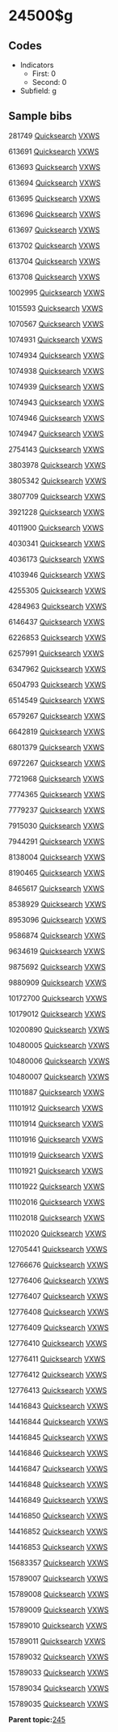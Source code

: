 # 24500$g

## Codes

-   Indicators
    -   First: 0
    -   Second: 0
-   Subfield: g

## Sample bibs

281749 [Quicksearch](https://search.library.yale.edu/catalog/281749) [VXWS](http://prodorbis.library.yale.edu:7014/vxws/GetHoldingsService?bibId=281749)

613691 [Quicksearch](https://search.library.yale.edu/catalog/613691) [VXWS](http://prodorbis.library.yale.edu:7014/vxws/GetHoldingsService?bibId=613691)

613693 [Quicksearch](https://search.library.yale.edu/catalog/613693) [VXWS](http://prodorbis.library.yale.edu:7014/vxws/GetHoldingsService?bibId=613693)

613694 [Quicksearch](https://search.library.yale.edu/catalog/613694) [VXWS](http://prodorbis.library.yale.edu:7014/vxws/GetHoldingsService?bibId=613694)

613695 [Quicksearch](https://search.library.yale.edu/catalog/613695) [VXWS](http://prodorbis.library.yale.edu:7014/vxws/GetHoldingsService?bibId=613695)

613696 [Quicksearch](https://search.library.yale.edu/catalog/613696) [VXWS](http://prodorbis.library.yale.edu:7014/vxws/GetHoldingsService?bibId=613696)

613697 [Quicksearch](https://search.library.yale.edu/catalog/613697) [VXWS](http://prodorbis.library.yale.edu:7014/vxws/GetHoldingsService?bibId=613697)

613702 [Quicksearch](https://search.library.yale.edu/catalog/613702) [VXWS](http://prodorbis.library.yale.edu:7014/vxws/GetHoldingsService?bibId=613702)

613704 [Quicksearch](https://search.library.yale.edu/catalog/613704) [VXWS](http://prodorbis.library.yale.edu:7014/vxws/GetHoldingsService?bibId=613704)

613708 [Quicksearch](https://search.library.yale.edu/catalog/613708) [VXWS](http://prodorbis.library.yale.edu:7014/vxws/GetHoldingsService?bibId=613708)

1002995 [Quicksearch](https://search.library.yale.edu/catalog/1002995) [VXWS](http://prodorbis.library.yale.edu:7014/vxws/GetHoldingsService?bibId=1002995)

1015593 [Quicksearch](https://search.library.yale.edu/catalog/1015593) [VXWS](http://prodorbis.library.yale.edu:7014/vxws/GetHoldingsService?bibId=1015593)

1070567 [Quicksearch](https://search.library.yale.edu/catalog/1070567) [VXWS](http://prodorbis.library.yale.edu:7014/vxws/GetHoldingsService?bibId=1070567)

1074931 [Quicksearch](https://search.library.yale.edu/catalog/1074931) [VXWS](http://prodorbis.library.yale.edu:7014/vxws/GetHoldingsService?bibId=1074931)

1074934 [Quicksearch](https://search.library.yale.edu/catalog/1074934) [VXWS](http://prodorbis.library.yale.edu:7014/vxws/GetHoldingsService?bibId=1074934)

1074938 [Quicksearch](https://search.library.yale.edu/catalog/1074938) [VXWS](http://prodorbis.library.yale.edu:7014/vxws/GetHoldingsService?bibId=1074938)

1074939 [Quicksearch](https://search.library.yale.edu/catalog/1074939) [VXWS](http://prodorbis.library.yale.edu:7014/vxws/GetHoldingsService?bibId=1074939)

1074943 [Quicksearch](https://search.library.yale.edu/catalog/1074943) [VXWS](http://prodorbis.library.yale.edu:7014/vxws/GetHoldingsService?bibId=1074943)

1074946 [Quicksearch](https://search.library.yale.edu/catalog/1074946) [VXWS](http://prodorbis.library.yale.edu:7014/vxws/GetHoldingsService?bibId=1074946)

1074947 [Quicksearch](https://search.library.yale.edu/catalog/1074947) [VXWS](http://prodorbis.library.yale.edu:7014/vxws/GetHoldingsService?bibId=1074947)

2754143 [Quicksearch](https://search.library.yale.edu/catalog/2754143) [VXWS](http://prodorbis.library.yale.edu:7014/vxws/GetHoldingsService?bibId=2754143)

3803978 [Quicksearch](https://search.library.yale.edu/catalog/3803978) [VXWS](http://prodorbis.library.yale.edu:7014/vxws/GetHoldingsService?bibId=3803978)

3805342 [Quicksearch](https://search.library.yale.edu/catalog/3805342) [VXWS](http://prodorbis.library.yale.edu:7014/vxws/GetHoldingsService?bibId=3805342)

3807709 [Quicksearch](https://search.library.yale.edu/catalog/3807709) [VXWS](http://prodorbis.library.yale.edu:7014/vxws/GetHoldingsService?bibId=3807709)

3921228 [Quicksearch](https://search.library.yale.edu/catalog/3921228) [VXWS](http://prodorbis.library.yale.edu:7014/vxws/GetHoldingsService?bibId=3921228)

4011900 [Quicksearch](https://search.library.yale.edu/catalog/4011900) [VXWS](http://prodorbis.library.yale.edu:7014/vxws/GetHoldingsService?bibId=4011900)

4030341 [Quicksearch](https://search.library.yale.edu/catalog/4030341) [VXWS](http://prodorbis.library.yale.edu:7014/vxws/GetHoldingsService?bibId=4030341)

4036173 [Quicksearch](https://search.library.yale.edu/catalog/4036173) [VXWS](http://prodorbis.library.yale.edu:7014/vxws/GetHoldingsService?bibId=4036173)

4103946 [Quicksearch](https://search.library.yale.edu/catalog/4103946) [VXWS](http://prodorbis.library.yale.edu:7014/vxws/GetHoldingsService?bibId=4103946)

4255305 [Quicksearch](https://search.library.yale.edu/catalog/4255305) [VXWS](http://prodorbis.library.yale.edu:7014/vxws/GetHoldingsService?bibId=4255305)

4284963 [Quicksearch](https://search.library.yale.edu/catalog/4284963) [VXWS](http://prodorbis.library.yale.edu:7014/vxws/GetHoldingsService?bibId=4284963)

6146437 [Quicksearch](https://search.library.yale.edu/catalog/6146437) [VXWS](http://prodorbis.library.yale.edu:7014/vxws/GetHoldingsService?bibId=6146437)

6226853 [Quicksearch](https://search.library.yale.edu/catalog/6226853) [VXWS](http://prodorbis.library.yale.edu:7014/vxws/GetHoldingsService?bibId=6226853)

6257991 [Quicksearch](https://search.library.yale.edu/catalog/6257991) [VXWS](http://prodorbis.library.yale.edu:7014/vxws/GetHoldingsService?bibId=6257991)

6347962 [Quicksearch](https://search.library.yale.edu/catalog/6347962) [VXWS](http://prodorbis.library.yale.edu:7014/vxws/GetHoldingsService?bibId=6347962)

6504793 [Quicksearch](https://search.library.yale.edu/catalog/6504793) [VXWS](http://prodorbis.library.yale.edu:7014/vxws/GetHoldingsService?bibId=6504793)

6514549 [Quicksearch](https://search.library.yale.edu/catalog/6514549) [VXWS](http://prodorbis.library.yale.edu:7014/vxws/GetHoldingsService?bibId=6514549)

6579267 [Quicksearch](https://search.library.yale.edu/catalog/6579267) [VXWS](http://prodorbis.library.yale.edu:7014/vxws/GetHoldingsService?bibId=6579267)

6642819 [Quicksearch](https://search.library.yale.edu/catalog/6642819) [VXWS](http://prodorbis.library.yale.edu:7014/vxws/GetHoldingsService?bibId=6642819)

6801379 [Quicksearch](https://search.library.yale.edu/catalog/6801379) [VXWS](http://prodorbis.library.yale.edu:7014/vxws/GetHoldingsService?bibId=6801379)

6972267 [Quicksearch](https://search.library.yale.edu/catalog/6972267) [VXWS](http://prodorbis.library.yale.edu:7014/vxws/GetHoldingsService?bibId=6972267)

7721968 [Quicksearch](https://search.library.yale.edu/catalog/7721968) [VXWS](http://prodorbis.library.yale.edu:7014/vxws/GetHoldingsService?bibId=7721968)

7774365 [Quicksearch](https://search.library.yale.edu/catalog/7774365) [VXWS](http://prodorbis.library.yale.edu:7014/vxws/GetHoldingsService?bibId=7774365)

7779237 [Quicksearch](https://search.library.yale.edu/catalog/7779237) [VXWS](http://prodorbis.library.yale.edu:7014/vxws/GetHoldingsService?bibId=7779237)

7915030 [Quicksearch](https://search.library.yale.edu/catalog/7915030) [VXWS](http://prodorbis.library.yale.edu:7014/vxws/GetHoldingsService?bibId=7915030)

7944291 [Quicksearch](https://search.library.yale.edu/catalog/7944291) [VXWS](http://prodorbis.library.yale.edu:7014/vxws/GetHoldingsService?bibId=7944291)

8138004 [Quicksearch](https://search.library.yale.edu/catalog/8138004) [VXWS](http://prodorbis.library.yale.edu:7014/vxws/GetHoldingsService?bibId=8138004)

8190465 [Quicksearch](https://search.library.yale.edu/catalog/8190465) [VXWS](http://prodorbis.library.yale.edu:7014/vxws/GetHoldingsService?bibId=8190465)

8465617 [Quicksearch](https://search.library.yale.edu/catalog/8465617) [VXWS](http://prodorbis.library.yale.edu:7014/vxws/GetHoldingsService?bibId=8465617)

8538929 [Quicksearch](https://search.library.yale.edu/catalog/8538929) [VXWS](http://prodorbis.library.yale.edu:7014/vxws/GetHoldingsService?bibId=8538929)

8953096 [Quicksearch](https://search.library.yale.edu/catalog/8953096) [VXWS](http://prodorbis.library.yale.edu:7014/vxws/GetHoldingsService?bibId=8953096)

9586874 [Quicksearch](https://search.library.yale.edu/catalog/9586874) [VXWS](http://prodorbis.library.yale.edu:7014/vxws/GetHoldingsService?bibId=9586874)

9634619 [Quicksearch](https://search.library.yale.edu/catalog/9634619) [VXWS](http://prodorbis.library.yale.edu:7014/vxws/GetHoldingsService?bibId=9634619)

9875692 [Quicksearch](https://search.library.yale.edu/catalog/9875692) [VXWS](http://prodorbis.library.yale.edu:7014/vxws/GetHoldingsService?bibId=9875692)

9880909 [Quicksearch](https://search.library.yale.edu/catalog/9880909) [VXWS](http://prodorbis.library.yale.edu:7014/vxws/GetHoldingsService?bibId=9880909)

10172700 [Quicksearch](https://search.library.yale.edu/catalog/10172700) [VXWS](http://prodorbis.library.yale.edu:7014/vxws/GetHoldingsService?bibId=10172700)

10179012 [Quicksearch](https://search.library.yale.edu/catalog/10179012) [VXWS](http://prodorbis.library.yale.edu:7014/vxws/GetHoldingsService?bibId=10179012)

10200890 [Quicksearch](https://search.library.yale.edu/catalog/10200890) [VXWS](http://prodorbis.library.yale.edu:7014/vxws/GetHoldingsService?bibId=10200890)

10480005 [Quicksearch](https://search.library.yale.edu/catalog/10480005) [VXWS](http://prodorbis.library.yale.edu:7014/vxws/GetHoldingsService?bibId=10480005)

10480006 [Quicksearch](https://search.library.yale.edu/catalog/10480006) [VXWS](http://prodorbis.library.yale.edu:7014/vxws/GetHoldingsService?bibId=10480006)

10480007 [Quicksearch](https://search.library.yale.edu/catalog/10480007) [VXWS](http://prodorbis.library.yale.edu:7014/vxws/GetHoldingsService?bibId=10480007)

11101887 [Quicksearch](https://search.library.yale.edu/catalog/11101887) [VXWS](http://prodorbis.library.yale.edu:7014/vxws/GetHoldingsService?bibId=11101887)

11101912 [Quicksearch](https://search.library.yale.edu/catalog/11101912) [VXWS](http://prodorbis.library.yale.edu:7014/vxws/GetHoldingsService?bibId=11101912)

11101914 [Quicksearch](https://search.library.yale.edu/catalog/11101914) [VXWS](http://prodorbis.library.yale.edu:7014/vxws/GetHoldingsService?bibId=11101914)

11101916 [Quicksearch](https://search.library.yale.edu/catalog/11101916) [VXWS](http://prodorbis.library.yale.edu:7014/vxws/GetHoldingsService?bibId=11101916)

11101919 [Quicksearch](https://search.library.yale.edu/catalog/11101919) [VXWS](http://prodorbis.library.yale.edu:7014/vxws/GetHoldingsService?bibId=11101919)

11101921 [Quicksearch](https://search.library.yale.edu/catalog/11101921) [VXWS](http://prodorbis.library.yale.edu:7014/vxws/GetHoldingsService?bibId=11101921)

11101922 [Quicksearch](https://search.library.yale.edu/catalog/11101922) [VXWS](http://prodorbis.library.yale.edu:7014/vxws/GetHoldingsService?bibId=11101922)

11102016 [Quicksearch](https://search.library.yale.edu/catalog/11102016) [VXWS](http://prodorbis.library.yale.edu:7014/vxws/GetHoldingsService?bibId=11102016)

11102018 [Quicksearch](https://search.library.yale.edu/catalog/11102018) [VXWS](http://prodorbis.library.yale.edu:7014/vxws/GetHoldingsService?bibId=11102018)

11102020 [Quicksearch](https://search.library.yale.edu/catalog/11102020) [VXWS](http://prodorbis.library.yale.edu:7014/vxws/GetHoldingsService?bibId=11102020)

12705441 [Quicksearch](https://search.library.yale.edu/catalog/12705441) [VXWS](http://prodorbis.library.yale.edu:7014/vxws/GetHoldingsService?bibId=12705441)

12766676 [Quicksearch](https://search.library.yale.edu/catalog/12766676) [VXWS](http://prodorbis.library.yale.edu:7014/vxws/GetHoldingsService?bibId=12766676)

12776406 [Quicksearch](https://search.library.yale.edu/catalog/12776406) [VXWS](http://prodorbis.library.yale.edu:7014/vxws/GetHoldingsService?bibId=12776406)

12776407 [Quicksearch](https://search.library.yale.edu/catalog/12776407) [VXWS](http://prodorbis.library.yale.edu:7014/vxws/GetHoldingsService?bibId=12776407)

12776408 [Quicksearch](https://search.library.yale.edu/catalog/12776408) [VXWS](http://prodorbis.library.yale.edu:7014/vxws/GetHoldingsService?bibId=12776408)

12776409 [Quicksearch](https://search.library.yale.edu/catalog/12776409) [VXWS](http://prodorbis.library.yale.edu:7014/vxws/GetHoldingsService?bibId=12776409)

12776410 [Quicksearch](https://search.library.yale.edu/catalog/12776410) [VXWS](http://prodorbis.library.yale.edu:7014/vxws/GetHoldingsService?bibId=12776410)

12776411 [Quicksearch](https://search.library.yale.edu/catalog/12776411) [VXWS](http://prodorbis.library.yale.edu:7014/vxws/GetHoldingsService?bibId=12776411)

12776412 [Quicksearch](https://search.library.yale.edu/catalog/12776412) [VXWS](http://prodorbis.library.yale.edu:7014/vxws/GetHoldingsService?bibId=12776412)

12776413 [Quicksearch](https://search.library.yale.edu/catalog/12776413) [VXWS](http://prodorbis.library.yale.edu:7014/vxws/GetHoldingsService?bibId=12776413)

14416843 [Quicksearch](https://search.library.yale.edu/catalog/14416843) [VXWS](http://prodorbis.library.yale.edu:7014/vxws/GetHoldingsService?bibId=14416843)

14416844 [Quicksearch](https://search.library.yale.edu/catalog/14416844) [VXWS](http://prodorbis.library.yale.edu:7014/vxws/GetHoldingsService?bibId=14416844)

14416845 [Quicksearch](https://search.library.yale.edu/catalog/14416845) [VXWS](http://prodorbis.library.yale.edu:7014/vxws/GetHoldingsService?bibId=14416845)

14416846 [Quicksearch](https://search.library.yale.edu/catalog/14416846) [VXWS](http://prodorbis.library.yale.edu:7014/vxws/GetHoldingsService?bibId=14416846)

14416847 [Quicksearch](https://search.library.yale.edu/catalog/14416847) [VXWS](http://prodorbis.library.yale.edu:7014/vxws/GetHoldingsService?bibId=14416847)

14416848 [Quicksearch](https://search.library.yale.edu/catalog/14416848) [VXWS](http://prodorbis.library.yale.edu:7014/vxws/GetHoldingsService?bibId=14416848)

14416849 [Quicksearch](https://search.library.yale.edu/catalog/14416849) [VXWS](http://prodorbis.library.yale.edu:7014/vxws/GetHoldingsService?bibId=14416849)

14416850 [Quicksearch](https://search.library.yale.edu/catalog/14416850) [VXWS](http://prodorbis.library.yale.edu:7014/vxws/GetHoldingsService?bibId=14416850)

14416852 [Quicksearch](https://search.library.yale.edu/catalog/14416852) [VXWS](http://prodorbis.library.yale.edu:7014/vxws/GetHoldingsService?bibId=14416852)

14416853 [Quicksearch](https://search.library.yale.edu/catalog/14416853) [VXWS](http://prodorbis.library.yale.edu:7014/vxws/GetHoldingsService?bibId=14416853)

15683357 [Quicksearch](https://search.library.yale.edu/catalog/15683357) [VXWS](http://prodorbis.library.yale.edu:7014/vxws/GetHoldingsService?bibId=15683357)

15789007 [Quicksearch](https://search.library.yale.edu/catalog/15789007) [VXWS](http://prodorbis.library.yale.edu:7014/vxws/GetHoldingsService?bibId=15789007)

15789008 [Quicksearch](https://search.library.yale.edu/catalog/15789008) [VXWS](http://prodorbis.library.yale.edu:7014/vxws/GetHoldingsService?bibId=15789008)

15789009 [Quicksearch](https://search.library.yale.edu/catalog/15789009) [VXWS](http://prodorbis.library.yale.edu:7014/vxws/GetHoldingsService?bibId=15789009)

15789010 [Quicksearch](https://search.library.yale.edu/catalog/15789010) [VXWS](http://prodorbis.library.yale.edu:7014/vxws/GetHoldingsService?bibId=15789010)

15789011 [Quicksearch](https://search.library.yale.edu/catalog/15789011) [VXWS](http://prodorbis.library.yale.edu:7014/vxws/GetHoldingsService?bibId=15789011)

15789032 [Quicksearch](https://search.library.yale.edu/catalog/15789032) [VXWS](http://prodorbis.library.yale.edu:7014/vxws/GetHoldingsService?bibId=15789032)

15789033 [Quicksearch](https://search.library.yale.edu/catalog/15789033) [VXWS](http://prodorbis.library.yale.edu:7014/vxws/GetHoldingsService?bibId=15789033)

15789034 [Quicksearch](https://search.library.yale.edu/catalog/15789034) [VXWS](http://prodorbis.library.yale.edu:7014/vxws/GetHoldingsService?bibId=15789034)

15789035 [Quicksearch](https://search.library.yale.edu/catalog/15789035) [VXWS](http://prodorbis.library.yale.edu:7014/vxws/GetHoldingsService?bibId=15789035)

**Parent topic:**[245](../../tags/245/245.md)

